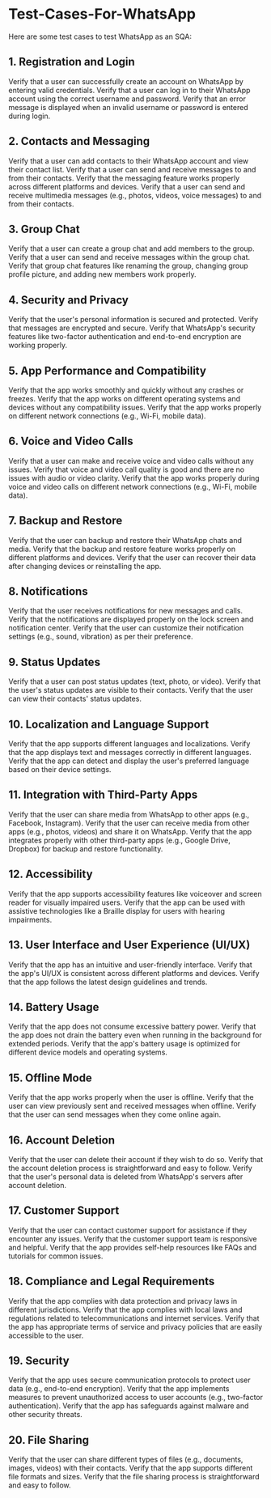 # Test-Cases-For-WhatsApp
Here are some test cases to test WhatsApp as an SQA:

## 1. Registration and Login
Verify that a user can successfully create an account on WhatsApp by entering valid credentials.
Verify that a user can log in to their WhatsApp account using the correct username and password.
Verify that an error message is displayed when an invalid username or password is entered during login.

## 2. Contacts and Messaging
Verify that a user can add contacts to their WhatsApp account and view their contact list.
Verify that a user can send and receive messages to and from their contacts.
Verify that the messaging feature works properly across different platforms and devices.
Verify that a user can send and receive multimedia messages (e.g., photos, videos, voice messages) to and from their contacts.

## 3. Group Chat
Verify that a user can create a group chat and add members to the group.
Verify that a user can send and receive messages within the group chat.
Verify that group chat features like renaming the group, changing group profile picture, and adding new members work properly.

## 4. Security and Privacy
Verify that the user's personal information is secured and protected.
Verify that messages are encrypted and secure.
Verify that WhatsApp's security features like two-factor authentication and end-to-end encryption are working properly.

## 5. App Performance and Compatibility
Verify that the app works smoothly and quickly without any crashes or freezes.
Verify that the app works on different operating systems and devices without any compatibility issues.
Verify that the app works properly on different network connections (e.g., Wi-Fi, mobile data).

## 6. Voice and Video Calls
Verify that a user can make and receive voice and video calls without any issues.
Verify that voice and video call quality is good and there are no issues with audio or video clarity.
Verify that the app works properly during voice and video calls on different network connections (e.g., Wi-Fi, mobile data).

## 7. Backup and Restore
Verify that the user can backup and restore their WhatsApp chats and media.
Verify that the backup and restore feature works properly on different platforms and devices.
Verify that the user can recover their data after changing devices or reinstalling the app.

## 8. Notifications
Verify that the user receives notifications for new messages and calls.
Verify that the notifications are displayed properly on the lock screen and notification center.
Verify that the user can customize their notification settings (e.g., sound, vibration) as per their preference.

## 9. Status Updates
Verify that a user can post status updates (text, photo, or video).
Verify that the user's status updates are visible to their contacts.
Verify that the user can view their contacts' status updates.

## 10. Localization and Language Support
Verify that the app supports different languages and localizations.
Verify that the app displays text and messages correctly in different languages.
Verify that the app can detect and display the user's preferred language based on their device settings.

## 11. Integration with Third-Party Apps
Verify that the user can share media from WhatsApp to other apps (e.g., Facebook, Instagram).
Verify that the user can receive media from other apps (e.g., photos, videos) and share it on WhatsApp.
Verify that the app integrates properly with other third-party apps (e.g., Google Drive, Dropbox) for backup and restore functionality.

## 12. Accessibility
Verify that the app supports accessibility features like voiceover and screen reader for visually impaired users.
Verify that the app can be used with assistive technologies like a Braille display for users with hearing impairments.

## 13. User Interface and User Experience (UI/UX)
Verify that the app has an intuitive and user-friendly interface.
Verify that the app's UI/UX is consistent across different platforms and devices.
Verify that the app follows the latest design guidelines and trends.

## 14. Battery Usage
Verify that the app does not consume excessive battery power.
Verify that the app does not drain the battery even when running in the background for extended periods.
Verify that the app's battery usage is optimized for different device models and operating systems.

## 15. Offline Mode
Verify that the app works properly when the user is offline.
Verify that the user can view previously sent and received messages when offline.
Verify that the user can send messages when they come online again.

## 16. Account Deletion
Verify that the user can delete their account if they wish to do so.
Verify that the account deletion process is straightforward and easy to follow.
Verify that the user's personal data is deleted from WhatsApp's servers after account deletion.

## 17. Customer Support
Verify that the user can contact customer support for assistance if they encounter any issues.
Verify that the customer support team is responsive and helpful.
Verify that the app provides self-help resources like FAQs and tutorials for common issues.

## 18. Compliance and Legal Requirements
Verify that the app complies with data protection and privacy laws in different jurisdictions.
Verify that the app complies with local laws and regulations related to telecommunications and internet services.
Verify that the app has appropriate terms of service and privacy policies that are easily accessible to the user.

## 19. Security
Verify that the app uses secure communication protocols to protect user data (e.g., end-to-end encryption).
Verify that the app implements measures to prevent unauthorized access to user accounts (e.g., two-factor authentication).
Verify that the app has safeguards against malware and other security threats.

## 20. File Sharing
Verify that the user can share different types of files (e.g., documents, images, videos) with their contacts.
Verify that the app supports different file formats and sizes.
Verify that the file sharing process is straightforward and easy to follow.
